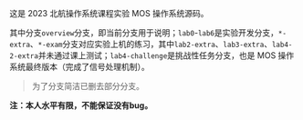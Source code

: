 这是 2023 北航操作系统课程实验 MOS 操作系统源码。

其中分支`overview`分支，即当前分支用于说明；`lab0`-`lab6`是实验开发分支，`*-extra`、`*-exam`分支对应实验上机的练习，其中`lab2-extra`、`lab3-extra`、`lab4-2-extra`并未通过课上测试；`lab4-challenge`是挑战性任务分支，也是 MOS 操作系统最终版本（完成了信号处理机制）。

> 为了分支简洁已删去部分分支。

**注：本人水平有限，不能保证没有bug。**